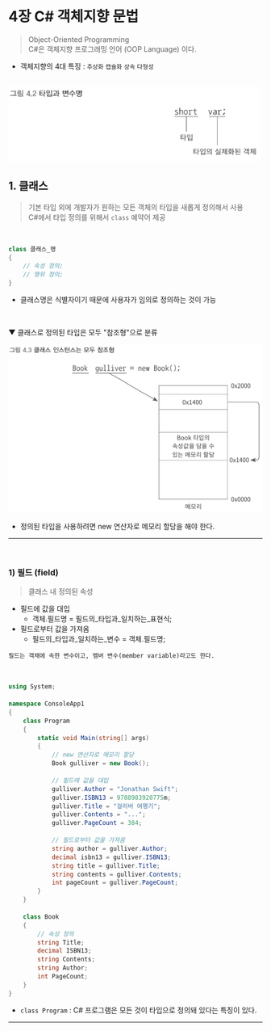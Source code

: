 # 4장 C# 객체지향 문법
> Object-Oriented Programming    
> C#은 객체지향 프로그래밍 언어 (OOP Language) 이다.
- 객체지향의 4대 특징 : `추상화` `캡슐화` `상속` `다형성`
<br>

<img src="./Images/4_02.png" width="500"/>

## 1. 클래스
> 기본 타입 외에 개발자가 원하는 모든 객체의 타입을 새롭게 정의해서 사용    
> C#에서 타입 정의를 위해서 `class` 예약어 제공
<br>

````csharp
class 클래스_명
{
    // 속성 정의;
    // 행위 정의;
}
````
- 클래스명은 식별자이기 때문에 사용자가 임의로 정의하는 것이 가능
<br>

▼ 클래스로 정의된 타입은 모두 "참조형"으로 분류

<img src="./Images/4_03.png" width="600"/>

- 정의된 타입을 사용하려면 new 연산자로 메모리 할당을 해야 한다.

****
<br>

### 1) 필드 (field)
> 클래스 내 정의된 속성

- 필드에 값을 대입
    - 객체.필드명 = 필드의_타입과_일치하는_표현식;
- 필드로부터 값을 가져옴
    - 필드의_타입과_일치하는_변수 = 객체.필드명;

````
필드는 객채에 속한 변수이고, 멤버 변수(member variable)라고도 한다.
````
<br>

```csharp
using System;

namespace ConsoleApp1
{
    class Program
    {
        static void Main(string[] args)
        {
            // new 연산자로 메모리 할당
            Book gulliver = new Book();

            // 필드에 값을 대입
            gulliver.Author = "Jonathan Swift";
            gulliver.ISBN13 = 9788983920775m;
            gulliver.Title = "걸리버 여행기";
            gulliver.Contents = "...";
            gulliver.PageCount = 384;

            // 필드로부터 값을 가져옴
            string author = gulliver.Author;
            decimal isbn13 = gulliver.ISBN13;
            string title = gulliver.Title;
            string contents = gulliver.Contents;
            int pageCount = gulliver.PageCount;
        }
    }

    class Book
    {
        // 속성 정의
        string Title;
        decimal ISBN13;
        string Contents;
        string Author;
        int PageCount;
    }
}
```
- `class Program` : C# 프로그램은 모든 것이 타입으로 정의돼 있다는 특징이 있다.

****
<br>
